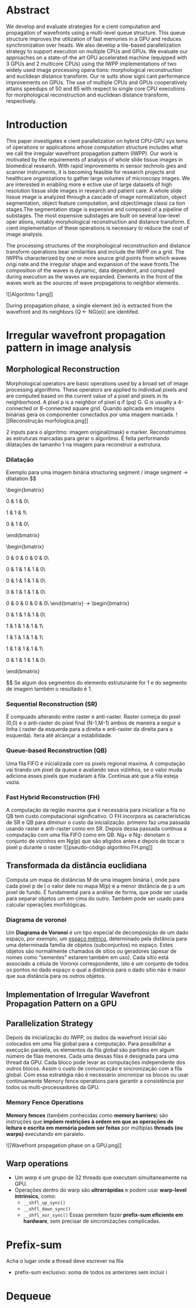 
# Abstract
We develop and evaluate strategies for e cient computation and propagation of wavefronts using a multi-level queue structure. This queue structure improves the utilization of fast memories in a GPU and reduces synchronization over heads. We also develop a tile-based parallelization strategy to support execution on multiple CPUs and GPUs. We evaluate our approaches on a state-of-the art GPU accelerated machine (equipped with 3 GPUs and 2 multicore CPUs) using the IWPP implementations of two widely used image processing opera tions: morphological reconstruction and euclidean distance transform. Our re sults show signi cant performance improvements on GPUs. The use of multiple CPUs and GPUs cooperatively attains speedups of 50 and 85 with respect to single core CPU executions for morphological reconstruction and euclidean distance transform, respectively.

# Introduction
This paper investigates e cient parallelization on hybrid CPU-GPU sys tems of operations or applications whose computation structure includes what we call the irregular wavefront propagation pattern (IWPP).
Our work is motivated by the requirements of analysis of whole slide tissue images in biomedical research. With rapid improvements in sensor technolo gies and scanner instruments, it is becoming feasible for research projects and healthcare organizations to gather large volumes of microscopy images. We are interested in enabling more e ective use of large datasets of high resolution tissue slide images in research and patient care.
A whole slide tissue image is analyzed through a cascade of image normalization, object segmentation, object feature computation, and object/image classi ca tion stages.The segmentation stage is expensive and composed of a pipeline of substages. The most expensive substages are built on several low-level oper ations, notably morphological reconstruction and distance transform. E cient implementation of these operations is necessary to reduce the cost of image analysis.

The processing structures of the morphological reconstruction and distance transform operations bear similarities and include the IWPP on a grid. The IWPPis characterized by one or more source grid points from which waves origi nate and the irregular shape and expansion of the wave fronts.The composition of the waves is dynamic, data dependent, and computed during execution as the waves are expanded. Elements in the front of the waves work as the sources of wave propagations to neighbor elements.

![[Algoritmo 1.png]]

During propagation phase, a single element (ei) is extracted from the wavefront and its neighbors (Q <- NG(ei)) are identifed.

# Irregular wavefront propagation pattern in image analysis

## Morphological Reconstruction
Morphological operators are basic operations used by a broad set of image processing algorithms. These operators are applied to individual pixels and are computed based on the current value of a pixel and pixels in its neighborhood. A pixel p is a neighbor of pixel q if (pq) G. G is usually a 4-connected or 8-connected square grid.
Quando aplicada em imagens binárias gera os componenter conectados por uma imagem marcada. 
![[Reconstrução morfologica.png]]

2 inputs para o algoritmo: imagem original(mask) e marker. Reconstruimos as estruturas marcadas para gerar o algoritmo. É feita performando dilatações de tamanho 1 na imagem para reconstruir a estrutura.

### Dilatação
Exemplo para uma imagem binária
structuring segment / image segment -> dilatation
$$

\begin{bmatrix}

0 & 1 & 0\\

1 & 1 & 1\\

0 & 1 & 0\\

\end{bmatrix}
 
\begin{bmatrix}

0 & 0 & 0 & 0 & 0\\

0 & 1 & 1 & 1 & 0\\

0 & 1 & 1 & 1 & 0\\

0 & 1 & 1 & 1 & 0\\

0 & 0 & 0 & 0 & 0\\
\end{bmatrix}
-> 
\begin{bmatrix}

0 & 1 & 1 & 1 & 0\\

1 & 1 & 1 & 1 & 1\\

1 & 1 & 1 & 1 & 1\\

1 & 1 & 1 & 1 & 1\\

0 & 1 & 1 & 1 & 0\\

\end{bmatrix}

$$
Se algum dos segmentos do elemento estruturante for 1 e do segmento de imagem também o resultado é 1.

### Sequential Reconstruction (SR)
É compuado alterando entre raster e anti-raster. Raster começa do pixel (0,0) e o anti-raster do pixel final (N-1,M-1) ambos de maneira a seguir a linha ( raster da esquerda para a direita e anti-raster da direita para a esquerda). Itera até alcançar a estabilidade. 

### Queue-based Reconstruction (QB)
Uma fila FIFO é inicializada com os pixels regional maxima. A computação vai tirando um pixel da queue e avaliando seus vizinhos, se o valor muda adiciona esses pixels que mudaram à fila. Continua até que a fila esteja vazia.

### Fast Hybrid Reconstruction (FH)
A computação da região maxima que é necessária para inicializar a fila no QB tem custo computacional significativo. O FH incorpora as características de SR e QB para diminuir o custo da inicialização. primeiro faz uma passada usando raster e anti-raster como em SR. Depois dessa passada continua a computação com uma fila FIFO como em QB. Ng+ e Ng- denotam o conjunto de vizinhos em Ng(p) que são atigidos antes e depois de tocar o pixel p durante o raster
![[pseudo-código algoritmo FH.png]]

## Transformada da distância euclidiana
Computa um mapa de distâncias M de uma imagem binária I, onde para cada pixel p de I o valor dele no mapa M(p) é a menor distância de p a um pixel de fundo.
É fundamental para a análise de forma, que pode ser usada para separar objetos um em cima do outro. Também pode ser usado para calcular operações morfológicas.

### Diagrama de voronoi
Um **Diagrama de Voronoi** é um tipo especial de decomposição de um dado espaço, por exemplo, um [espaço métrico](https://pt.wikipedia.org/wiki/Espa%C3%A7o_m%C3%A9trico "Espaço métrico"), determinado pela distância para uma determinada família de objetos (subconjuntos) no espaço. Estes objetos são normalmente chamados de sítios ou geradores (apesar de nomes como “sementes” estarem também em uso). Cada sítio está associado a célula de Voronoi correspondente, isto é um conjunto de todos os pontos no dado espaço o qual a distância para o dado sítio não é maior que sua distância para os outros objetos.


## Implementation of Irregular Wavefront Propagation Pattern on a GPU

## Parallelization Strategy
Depois da inicialização do IWPP, os dados da wavefront inicial são colocados em uma fila global para a computação. Para possibilitar a execução paralela, os elementos da fila global são partidos em algum número de filas menores. Cada uma dessas filas é designada para uma thread da GPU. Cada bloco pode levar as computações independente dos outros blocos. Assim o custo de comunicação e sincronização com a fila global. Com essa estratégia não é necessário sincronizar os blocos ou usar continuamente Memory fence operations para garantir a consistência por todos os multi-processadores da GPU.

### Memory Fence Operations
**Memory fences** (também conhecidas como **memory barriers**) são instruções que **impõem restrições à ordem em que as operações de leitura e escrita em memória podem ser feitas** por múltiplas **threads (ou warps)** executando em paralelo.

![[Wavefront propagation phase on a GPU.png]]

## Warp operations
- Um _warp_ é um grupo de 32 threads que executam simultaneamente na GPU.
- Operações dentro do warp são **ultrarrápidas** e podem usar **warp-level intrinsics**, como:
    - `__shfl_up_sync()`  
    - `__shfl_down_sync()`
    - `__shfl_xor_sync()`
Essas permitem fazer **prefix-sum eficiente em hardware**, sem precisar de sincronizações complicadas.

# Prefix-sum
Acha o lugar onde  a thread deve escrever na fila
- prefix-sum exclusivo: soma de todos os anteriores sem incluir i

# Dequeue
